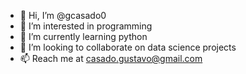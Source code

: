 - 👋 Hi, I’m @gcasado0
- 👀 I’m interested in programming
- 🌱 I’m currently learning python
- 💞️ I’m looking to collaborate on data science projects
- 📫 Reach me at casado.gustavo@gmail.com

<!---
gcasado0/gcasado0 is a ✨ special ✨ repository because its `README.md` (this file) appears on your GitHub profile.
You can click the Preview link to take a look at your changes.
--->
